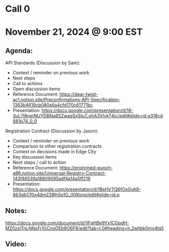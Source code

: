 # Call 0
# November 21, 2024 @ 9:00 EST

## Agenda:

API Standards (Discussion by Sam):
- Context / reminder on previous work
- Next steps
- Call to actions
- Open discussion items
- Reference Document: https://dear-twist-ac1.notion.site/Preconfirmations-API-Specification-1363b4619cb080a6a4cfd170c61771bc
- Presentation: https://docs.google.com/presentation/d/18-3uL7l8nerMJYDBNa8S2wagSxStu7_phA3VlykT4jc/edit#slide=id.g318cd881b74_0_0

Registration Contract (Discussion by Jason):
- Context / reminder on previous work
- Comparison to other registration contracts
- Context on decisions made in Edge City
- Key discussion items
- Next steps / call to action
- Reference Document: https://enshrined-punch-a86.notion.site/Universal-Registry-Contract-143f46539a18809095adf4a14a5ff216
- Presentation: https://docs.google.com/presentation/d/1BeHVTQ6fOsGvA8-863gbCf0x4dm239lhSp1O_IXWong/edit#slide=id.p

## Notes:
https://docs.google.com/document/d/1lFqHBe9Yx1CGpdH-MZ0zsjTnLNNxFr1GCnoDEb8O6F8/edit?tab=t.0#heading=h.2whbk0my4lq5

## Video:
